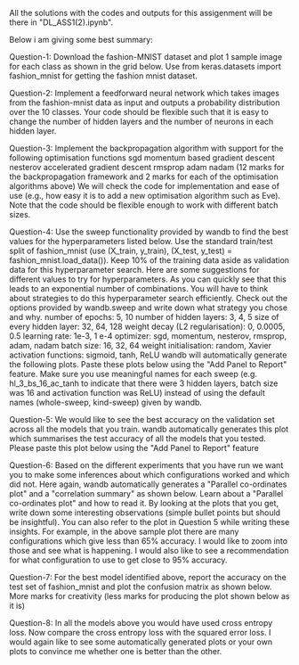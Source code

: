 All the solutions with the codes and outputs for this assigenment will be there in "DL_ASS1(2).ipynb".

Below i am giving some best summary:

Question-1:
Download the fashion-MNIST dataset and plot 1 sample image for each class as shown in the grid below. Use from keras.datasets import fashion_mnist for getting the fashion mnist dataset.

Question-2:
Implement a feedforward neural network which takes images from the fashion-mnist data as input and outputs a probability distribution over the 10 classes.
Your code should be flexible such that it is easy to change the number of hidden layers and the number of neurons in each hidden layer.

Question-3:
Implement the backpropagation algorithm with support for the following optimisation functions 
sgd
momentum based gradient descent
nesterov accelerated gradient descent
rmsprop
adam
nadam
(12 marks for the backpropagation framework and 2 marks for each of the optimisation algorithms above)
We will check the code for implementation and ease of use (e.g., how easy it is to add a new optimisation algorithm such as Eve). Note that the code should be flexible enough to work with different batch sizes.


Question-4:
Use the sweep functionality provided by wandb to find the best values for the hyperparameters listed below. Use the standard train/test split of fashion_mnist (use (X_train, y_train), (X_test, y_test) = fashion_mnist.load_data()).  Keep 10% of the training data aside as validation data for this hyperparameter search. Here are some suggestions for different values to try for hyperparameters. As you can quickly see that this leads to an exponential number of combinations. You will have to think about strategies to do this hyperparameter search efficiently. Check out the options provided by wandb.sweep and write down what strategy you chose and why.
number of epochs: 5, 10
number of hidden layers:  3, 4, 5
size of every hidden layer:  32, 64, 128
weight decay (L2 regularisation): 0, 0.0005,  0.5
learning rate: 1e-3, 1 e-4 
optimizer:  sgd, momentum, nesterov, rmsprop, adam, nadam
batch size: 16, 32, 64
weight initialisation: random, Xavier
activation functions: sigmoid, tanh, ReLU
wandb will automatically generate the following plots. Paste these plots below using the "Add Panel to Report" feature. Make sure you use meaningful names for each sweep (e.g. hl_3_bs_16_ac_tanh to indicate that there were 3 hidden layers, batch size was 16 and activation function was ReLU) instead of using the default names (whole-sweep, kind-sweep) given by wandb.


Question-5:
We would like to see the best accuracy on the validation set across all the models that you train.
wandb automatically generates this plot which summarises the test accuracy of all the models that you tested. Please paste this plot below using the "Add Panel to Report" feature


Question-6:
Based on the different experiments that you have run we want you to make some inferences about which configurations worked and which did not. 
Here again, wandb automatically generates a "Parallel co-ordinates plot" and a "correlation summary" as shown below. Learn about a "Parallel co-ordinates plot" and how to read it.
By looking at the plots that you get, write down some interesting observations (simple bullet points but should be insightful). You can also refer to the plot in Question 5 while writing these insights. For example, in the above sample plot there are many configurations which give less than 65% accuracy. I would like to zoom into those and see what is happening. 
I would also like to see a recommendation for what configuration to use to get close to 95% accuracy.


Question-7:
For the best model identified above, report the accuracy on the test set of fashion_mnist and plot the confusion matrix as shown below. More marks for creativity (less marks for producing the plot shown below as it is)

Question-8:
In all the models above you would have used cross entropy loss. Now compare the cross entropy loss with the squared error loss. I would again like to see some automatically generated plots or your own plots to convince me whether one is better than the other.
